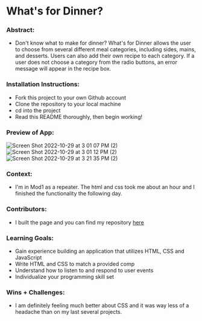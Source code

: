 # What's for Dinner? 

### Abstract:
- Don't know what to make for dinner? What's for Dinner allows the user to choose from several different meal categories, including sides, mains, and desserts. Users can also add their own recipe to each category. If a user does not choose a category from the radio buttons, an error message will appear in the recipe box. 

### Installation Instructions:
- Fork this project to your own Github account
- Clone the repository to your local machine
- cd into the project
- Read this README thoroughly, then begin working!

### Preview of App:

![Screen Shot 2022-10-29 at 3 01 07 PM (2)](https://user-images.githubusercontent.com/108428451/198850976-e8bab396-348a-4eae-b53d-8d53a708be9b.png)
![Screen Shot 2022-10-29 at 3 01 12 PM (2)](https://user-images.githubusercontent.com/108428451/198850998-53bd6feb-7324-4f4e-80bb-c9335db0b381.png)
![Screen Shot 2022-10-29 at 3 21 35 PM (2)](https://user-images.githubusercontent.com/108428451/198851067-20fe0b1e-7bfd-4e08-8a7d-9bf028645afb.png)


### Context:
- I'm in Mod1 as a repeater. The html and css took me about an hour and I finished the functionality the following day. 

### Contributors:
- I built the page and you can find my repository [here](https://github.com/jheidepriem/whats-for-dinner)

### Learning Goals:
- Gain experience building an application that utilizes HTML, CSS and JavaScript
- Write HTML and CSS to match a provided comp
- Understand how to listen to and respond to user events
- Individualize your programming skill set

### Wins + Challenges:
- I am definitely feeling much better about CSS and it was way less of a headache than on my last several projects. 
